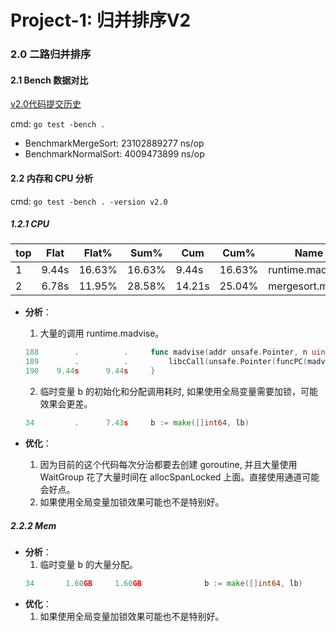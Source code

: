 # Project-1: 归并排序V2

### 2.0 二路归并排序

#### 2.1 Bench 数据对比

[v2.0代码提交历史](https://github.com/Rustin-Liu/TiDB-Class/commit/3ce6769743d50c17e838bff7b9640e846410ec0c)

cmd: `go test -bench .`

- BenchmarkMergeSort:   23102889277 ns/op
- BenchmarkNormalSort:  4009473899 ns/op

#### 2.2 内存和 CPU 分析

cmd: `go test -bench . -version v2.0`

##### 1.2.1 CPU

|     top     | Flat  |  Flat% |  Sum%  |   Cum  |  Cum%  |      Name        |
| ----------- | ----- | ------ | ------ | ------ | ------ | ---------------- |
|      1      | 9.44s | 16.63% | 16.63% | 9.44s  | 16.63% | runtime.madvise  |
|      2      | 6.78s | 11.95% | 28.58% | 14.21s | 25.04% | mergesort.merge  |

- **分析**：
    1. 大量的调用 runtime.madvise。
    ```go
    188        .          .     func madvise(addr unsafe.Pointer, n uintptr, flags int32) { 
    189        .          .         libcCall(unsafe.Pointer(funcPC(madvise_trampoline)), unsafe.Pointer(&addr)) 
    190    9.44s      9.44s     } 
    ```

    2. 临时变量 b 的初始化和分配调用耗时, 如果使用全局变量需要加锁，可能效果会更差。
    ```go
    34         .      7.43s     b := make([]int64, lb) 
    ```
- **优化**：
    1. 因为目前的这个代码每次分治都要去创建 goroutine, 并且大量使用 WaitGroup 花了大量时间在 allocSpanLocked 上面。直接使用通道可能会好点。
    2. 如果使用全局变量加锁效果可能也不是特别好。

##### 2.2.2 Mem
- **分析**：
    1. 临时变量 b 的大量分配。
    ```go
    34       1.60GB     1.60GB           	b := make([]int64, lb)
    ```
- **优化**：
    1. 如果使用全局变量加锁效果可能也不是特别好。

